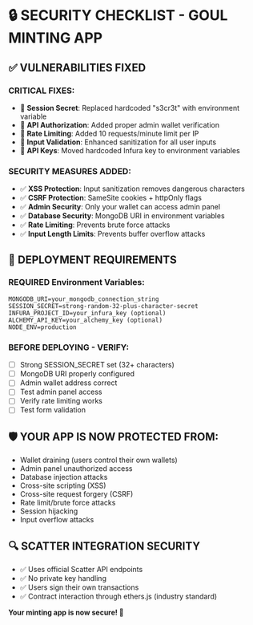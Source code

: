 # 🔒 SECURITY CHECKLIST - GOUL MINTING APP

## ✅ **VULNERABILITIES FIXED**

### **CRITICAL FIXES:**
- 🔧 **Session Secret**: Replaced hardcoded "s3cr3t" with environment variable
- 🔧 **API Authorization**: Added proper admin wallet verification
- 🔧 **Rate Limiting**: Added 10 requests/minute limit per IP
- 🔧 **Input Validation**: Enhanced sanitization for all user inputs
- 🔧 **API Keys**: Moved hardcoded Infura key to environment variables

### **SECURITY MEASURES ADDED:**
- ✅ **XSS Protection**: Input sanitization removes dangerous characters
- ✅ **CSRF Protection**: SameSite cookies + httpOnly flags
- ✅ **Admin Security**: Only your wallet can access admin panel
- ✅ **Database Security**: MongoDB URI in environment variables
- ✅ **Rate Limiting**: Prevents brute force attacks
- ✅ **Input Length Limits**: Prevents buffer overflow attacks

## 🚨 **DEPLOYMENT REQUIREMENTS**

### **REQUIRED Environment Variables:**
```
MONGODB_URI=your_mongodb_connection_string
SESSION_SECRET=strong-random-32-plus-character-secret
INFURA_PROJECT_ID=your_infura_key (optional)
ALCHEMY_API_KEY=your_alchemy_key (optional)
NODE_ENV=production
```

### **BEFORE DEPLOYING - VERIFY:**
- [ ] Strong SESSION_SECRET set (32+ characters)
- [ ] MongoDB URI properly configured
- [ ] Admin wallet address correct
- [ ] Test admin panel access
- [ ] Verify rate limiting works
- [ ] Test form validation

## 🛡️ **YOUR APP IS NOW PROTECTED FROM:**
- Wallet draining (users control their own wallets)
- Admin panel unauthorized access
- Database injection attacks
- Cross-site scripting (XSS)
- Cross-site request forgery (CSRF)
- Rate limit/brute force attacks
- Session hijacking
- Input overflow attacks

## 🔍 **SCATTER INTEGRATION SECURITY**
- ✅ Uses official Scatter API endpoints
- ✅ No private key handling
- ✅ Users sign their own transactions
- ✅ Contract interaction through ethers.js (industry standard)

**Your minting app is now secure! 🎯** 